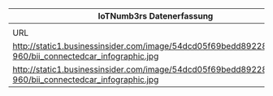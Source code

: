 |IoTNumb3rs Datenerfassung|||||||||||
| ---- | ---- | ---- | ---- | ---- | ---- | ---- | ---- | ---- | ---- | ---- |
||||||||||||
|URL|home_url|filename|device_class|device_count|market_class|market_volume|prognosis_year|publication_year|authorship_class|Dropbox folder|
|http://static1.businessinsider.com/image/54dcd05f69bedd89228b4569-960/bii_connectedcar_infographic.jpg|https://by.dialexa.com/the-connected-car-industry|file7_bii_connectedcar_infographic.jpg|cars|220000000|||2020|2014|company|MariaMarg/20181125-1505|
|http://static1.businessinsider.com/image/54dcd05f69bedd89228b4569-960/bii_connectedcar_infographic.jpg|https://by.dialexa.com/the-connected-car-industry|file7_bii_connectedcar_infographic.jpg|cars||sales|2.3E+12|2020|2014|company|MariaMarg/20181125-1505|
